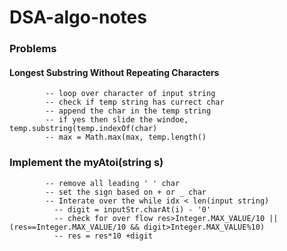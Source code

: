 # DSA-algo-notes

### Problems
####  Longest Substring Without Repeating Characters
            -- loop over character of input string
            -- check if temp string has currect char 
            -- append the char in the temp string
            -- if yes then slide the windoe, temp.substring(temp.indexOf(char)
            -- max = Math.max(max, temp.length()
            
### Implement the myAtoi(string s)
            -- remove all leading ' ' char
            -- set the sign based on + or _ char
            -- Interate over the while idx < len(input string)
              -- digit = inputStr.charAt(i) - '0'
              -- check for over flow res>Integer.MAX_VALUE/10 || (res==Integer.MAX_VALUE/10 && digit>Integer.MAX_VALUE%10)
              -- res = res*10 +digit
